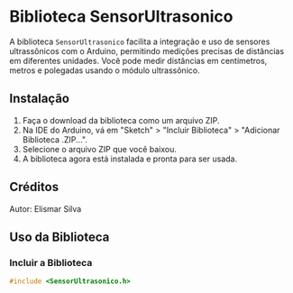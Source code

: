 # Biblioteca SensorUltrasonico

A biblioteca `SensorUltrasonico` facilita a integração e uso de sensores ultrassônicos com o Arduino, permitindo medições precisas de distâncias em diferentes unidades. Você pode medir distâncias em centímetros, metros e polegadas usando o módulo ultrassônico.

## Instalação

1. Faça o download da biblioteca como um arquivo ZIP.
2. Na IDE do Arduino, vá em "Sketch" > "Incluir Biblioteca" > "Adicionar Biblioteca .ZIP...".
3. Selecione o arquivo ZIP que você baixou.
4. A biblioteca agora está instalada e pronta para ser usada.

## Créditos

Autor: Elismar Silva

## Uso da Biblioteca

### Incluir a Biblioteca

```cpp
#include <SensorUltrasonico.h>
